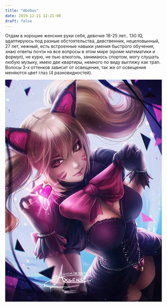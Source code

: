 ```yaml
---
title: "Abobus"
date: 2019-12-21 12:21:00
draft: false
---
```


Отдам в хорошие женские руки себя, девочке 18-25 лет.. 130 IQ, адаптируюсь под разные обстоятельства, девственник, нецеловынный, 27 лет, нежный, есть встроенные навыки умения быстрого обучения, знаю ответы почти на все вопросы в этом мире (кроме математики и формул), не курю, не пью алкоголь, занимаюсь спортом, могу слушать любую музыку, имею две квартиры, немного по виду выгляжу как трап. Волосы 3-х оттенков зависит от освещения, так же от освещения меняются цвет глаз (4 разновидностей).

![](/img/vk/3fdGQUvTAcE.jpg)
